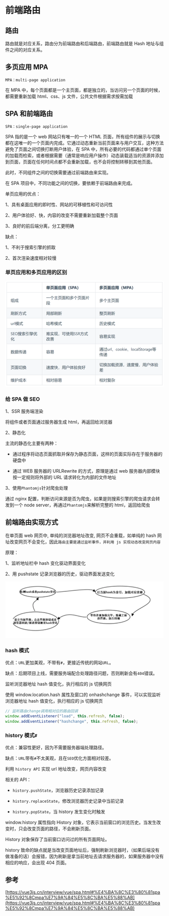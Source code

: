 # 前端路由

## 路由

路由就是对应关系，路由分为前端路由和后端路由，前端路由就是 Hash 地址与组件之间的对应关系。

## 多页应用 MPA

`MPA：multi-page application`

在 MPA 中，每个页面都是一个主页面，都是独立的，当访问另一个页面的时候，都需要重新加载 html、css、js 文件，公共文件根据需求按需加载

## SPA 和前端路由

`SPA：single-page application`

SPA 指的是一个 web 网站只有唯一的一个 HTML 页面，所有组件的展示与切换都在这唯一的一个页面内完成。它通过动态重新当前页面来与用户交互，这种方法避免了页面之间切换打断用户体验，在 SPA 中，所有必要的代码都通过单个页面的加载而检索，或者根据需要（通常是响应用户操作）动态装载适当的资源并添加到页面，页面在任何时间点都不会重新加载，也不会将控制转移到其他页面。

此时，不同组件之间的切换需要通过前端路由来实现。

在 SPA 项目中，不同功能之间的切换，要依赖于前端路由来完成。

单页应用的优点：

1、具有桌面应用的即时性、网站的可移植性和可访问性

2、用户体验好、快，内容的改变不需要重新加载整个页面

3、良好的前后端分离，分工更明确

缺点：

1、不利于搜索引擎的抓取

2、首次渲染速度相对较慢

### 单页应用和多页应用的区别

![alt text](image-1.png)

### 给 SPA 做 SEO

1、SSR 服务端渲染

将组件或者页面通过服务器生成 html，再返回给浏览器

2、静态化

主流的静态化主要有两种：

- 通过程序将动态页面抓取并保存为静态页面，这样的页面实际存在于服务器的硬盘中

- 通过 WEB 服务器的 URLRewrite 的方式，原理是通过 web 服务器内部模块按一定规则将外部的 URL 请求转化为内部的文件地址

3、使用`Phantomjs`针对爬虫处理

通过 nginx 配置，判断访问来源是否为爬虫，如果是则搜索引擎的爬虫请求会转发到一个 node server，再通过`Phantomjs`来解析完整的 html，返回给爬虫

## 前端路由实现方式

在单页面 web 网页中, 单纯的浏览器地址改变, 网页不会重载，如单纯的 hash 网址改变网页不会变化，因此`路由主要是通过监听事件，并利用 js 实现动态改变网页内容`

原理：

1、监听地址栏中 hash 变化驱动界面变化

2、用 pushstate 记录浏览器的历史，驱动界面发送变化

![alt text](image.png)

### hash 模式

优点：`URL`更加美观，不带有`#`，更接近传统的网站`URL`。

缺点：后期项目上线，需要服务端配合处理路径问题，否则刷新会有`404`错误。

监听浏览器地址 hash 值变化，执行相应的 js 切换网页

使用 window.location.hash 属性及窗口的 onhashchange 事件，可以实现监听浏览器地址 hash 值变化，执行相应的 js 切换网页

```js
// 监听路由change调用相对应的路由回调
window.addEventListener("load", this.refresh, false);
window.addEventListener("hashchange", this.refresh, false);
```

### history 模式`#`

优点：兼容性更好，因为不需要服务器端处理路径。

缺点：`URL`带有`#`不太美观，且在`SEO`优化方面相对较差。

利用 `history API` 实现 url 地址改变，网页内容改变

相关的 API：

- `history.pushState`，浏览器历史记录添加记录

- `history.replaceState`，修改浏览器历史记录中当前记录

- `history.popState`，当 history 发生变化时触发

window.history 属性指向 History 对象，它表示当前窗口的浏览历史。当发生改变时，只会改变页面的路径，不会刷新页面。

History 对象保存了当前窗口访问过的所有页面网址。

history 致命的缺点就是当改变页面地址后，强制刷新浏览器时，（如果后端没有做准备的话）会报错，因为刷新是拿当前地址去请求服务器的，如果服务器中没有相应的响应，会出现 404 页面。

## 参考

[https://vue3js.cn/interview/vue/spa.html#%E4%BA%8C%E3%80%81spa%E5%92%8Cmpa%E7%9A%84%E5%8C%BA%E5%88%AB](https://vue3js.cn/interview/vue/spa.html#%E4%BA%8C%E3%80%81spa%E5%92%8Cmpa%E7%9A%84%E5%8C%BA%E5%88%AB)
